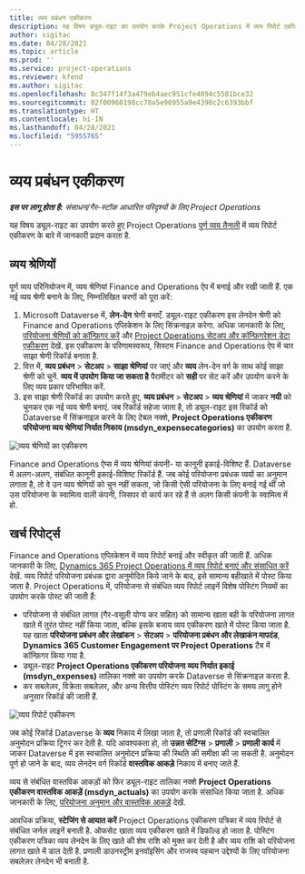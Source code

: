 ```yaml
---
title: व्यय प्रबंधन एकीकरण
description: यह विषय ड्यूल-राइट का उपयोग करके Project Operations में व्यय रिपोर्ट एकीकरण के बारे में जानकारी प्रदान करता है.
author: sigitac
ms.date: 04/28/2021
ms.topic: article
ms.prod: ''
ms.service: project-operations
ms.reviewer: kfend
ms.author: sigitac
ms.openlocfilehash: 8c347f14f3a479eb4aec951cfe4094c5581bce32
ms.sourcegitcommit: 02f00960198cc78a5e96955a9e4390c2c6393bbf
ms.translationtype: HT
ms.contentlocale: hi-IN
ms.lasthandoff: 04/28/2021
ms.locfileid: "5955765"
---
```

# <a name="expense-management-integration"></a>व्यय प्रबंधन एकीकरण

_**इस पर लागू होता है:** संसाधन/गैर-स्टॉक आधारित परिदृश्यों के लिए Project Operations_

यह विषय ड्यूल-राइट का उपयोग करते हुए Project Operations [पूर्ण व्यय तैनाती](../expense/expense-overview.md) में व्यय रिपोर्ट एकीकरण के बारे में जानकारी प्रदान करता है.

## <a name="expense-categories"></a>व्यय श्रेणियों

पूर्ण व्यय परिनियोजन में, व्यय श्रेणियां Finance and Operations ऐप में बनाई और रखी जाती हैं. एक नई व्यय श्रेणी बनाने के लिए, निम्नलिखित चरणों को पूरा करें:

1. Microsoft Dataverse में, **लेन-देन** श्रेणी बनाएँ. ड्यूल-राइट एकीकरण इस लेनदेन श्रेणी को Finance and Operations एप्लिकेशन के लिए सिंक्रनाइज़ करेगा. अधिक जानकारी के लिए, [परियोजना श्रेणियों को कॉन्फ़िगर करें](/dynamics365/project-operations/project-accounting/configure-project-categories) और [Project Operations सेटअप और कॉन्फ़िगरेशन डेटा एकीकरण](resource-dual-write-setup-integration.md) देखें. इस एकीकरण के परिणामस्वरूप, सिस्टम Finance and Operations ऐप में चार साझा श्रेणी रिकॉर्ड बनाता है.
2. वित्त में, **व्यय प्रबंधन** > **सेटअप** > **साझा श्रेणियां** पर जाएं और **व्यय** लेन-देन वर्ग के साथ कोई साझा श्रेणी को चुनें. **व्यय में उपयोग किया जा सकता है** पैरामीटर को **सही** पर सेट करें और उपयोग करने के लिए व्यय प्रकार परिभाषित करें.
3. इस साझा श्रेणी रिकॉर्ड का उपयोग करते हुए, **व्यय प्रबंधन** > **सेटअप** > **व्यय श्रेणियां** में जाकर **नयी** को चुनकर एक नई व्यय श्रेणी बनाएं. जब रिकॉर्ड सहेजा जाता है, तो ड्यूल-राइट इस रिकॉर्ड को Dataverse में सिंक्रनाइज़ करने के लिए टेबल नक्शे, **Project Operations एकीकरण परियोजना व्यय श्रेणियां निर्यात निकाय (msdyn\_expensecategories)** का उपयोग करता है.

  ![व्यय श्रेणियों का एकीकरण](./media/DW6ExpenseCategories.png)

Finance and Operations ऐप्स में व्यय श्रेणियां कंपनी- या कानूनी इकाई-विशिष्ट हैं. Dataverse में अलग-अलग, संबंधित कानूनी इकाई-विशिष्ट रिकॉर्ड हैं. जब कोई परियोजना प्रबंधक व्ययों का अनुमान लगाता है, तो वे उन व्यय श्रेणियों को चुन नहीं सकता, जो किसी ऐसी परियोजना के लिए बनाई गई थीं जो उस परियोजना के स्वामित्व वाली कंपनी, जिसपर वो कार्य कर रहे हैं से अलग किसी कंपनी के स्वामित्व में हो. 

## <a name="expense-reports"></a>खर्च रिपोर्ट्स

Finance and Operations एप्लिकेशन में व्यय रिपोर्ट बनाई और स्वीकृत की जाती हैं. अधिक जानकारी के लिए, [Dynamics 365 Project Operations में व्यय रिपोर्ट बनाएं और संसाधित करें](/learn/modules/create-process-expense-reports/) देखें. व्यय रिपोर्ट परियोजना प्रबंधक द्वारा अनुमोदित किये जाने के बाद, इसे सामान्य बहीखाते में पोस्ट किया जाता है. Project Operations में, परियोजना से संबंधित व्यय रिपोर्ट लाइनें विशेष पोस्टिंग नियमों का उपयोग करके पोस्ट की जाती हैं:

  - परियोजना से संबंधित लागत (गैर-वसूली योग्य कर सहित) को सामान्य खाता बही के परियोजना लागत खाते में तुरंत पोस्ट नहीं किया जाता, बल्कि इसके बजाय व्यय एकीकरण खाते में पोस्ट किया जाता है. यह खाता **परियोजना प्रबंधन और लेखांकन** > **सेटअप** > **परियोजना प्रबंधन और लेखाकंन मापदंड**, **Dynamics 365 Customer Engagement पर Project Operations** टैब में कॉन्फ़िगर किया गया है.
  - ड्यूल-राइट **Project Operations एकीकरण परियोजना व्यय निर्यात इकाई (msdyn\_expenses)** तालिका नक्शे का उपयोग करके Dataverse से सिंक्रनाइज़ करता है.
  - कर सबलेज़र, विक्रेता सबलेज़र, और अन्य वित्तीय पोस्टिंग व्यय रिपोर्ट पोस्टिंग के समय लागु होने अनुसार रिकॉर्ड की जाती हैं.

  ![व्यय रिपोर्ट एकीकरण](./media/DW6ExpenseReports.png)

जब कोई रिकॉर्ड Dataverse के **व्यय** निकाय में लिखा जाता है, तो प्रणाली रिकॉर्ड की स्वचालित अनुमोदन प्रक्रिया ट्रिगर कर देती है. यदि आवश्यकता हो, तो **उन्नत सेटिंग्स** > **प्रणाली** > **प्रणाली कार्य** में जाकर Dataverse में इस स्वचालित अनुमोदन प्रक्रिया की स्थिति की समीक्षा की जा सकती है. अनुमोदन पूर्ण हो जाने के बाद, व्यय लेनदेन वर्ग रिकॉर्ड **वास्तविक आकड़े** निकाय में बनाए जाते हैं.

व्यय से संबंधित वास्तविक आकड़ों को फिर ड्यूल-राइट तालिका नक्शे **Project Operations एकीकरण वास्तविक आकड़ें (msdyn\_actuals)** का उपयोग करके संसाधित किया जाता है. अधिक जानकारी के लिए, [परियोजना अनुमान और वास्तविक आकड़ें](resource-dual-write-estimates-actuals.md) देखें.

आवधिक प्रक्रिया, **स्टेजिंग से आयात करें** Project Operations एकीकरण पत्रिका में व्यय रिपोर्ट से संबंधित जर्नल लाइनें बनाती है. ऑफसेट खाता व्यय एकीकरण खाते में डिफॉल्ड हो जाता है. पोस्टिंग एकीकरण पत्रिका व्यय लेनदेन के लिए खाते की शेष राशि को मुक्त कर देती है और व्यय राशि को परियोजना लागत खाते में डाल देती है. प्रणाली डाउनस्ट्रीम इनवॉइसिंग और राजस्व पहचान उद्देश्यों के लिए परियोजना सबलेज़र लेनदेन भी बनाती है.
